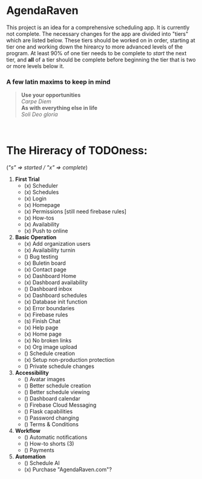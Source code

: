 # AgendaRaven

This project is an idea for a comprehensive scheduling app. 
It is currently not complete. The necessary changes for the
app are divided into "tiers" which are listed below. These
tiers should be worked on in order, starting at tier one and
working down the hirearcy to more advanced levels of the
program. At least 90% of one tier needs to be complete to 
*start* the next tier, and **all** of a tier should be complete
before beginning the tier that is two or more levels below it.
<br>
### **A few latin maxims to keep in mind**
> **Use your opportunities** \
> *Carpe Diem* \
> **As with everything else in life** \
> *Soli Deo gloria* 

<br>

# The Hireracy of TODOness: 

(*"s" => started / "x" => complete*)
1. **First Trial** 
    - (x) Scheduler
    - (x) Schedules
    - (x) Login
    - (x) Homepage
    - (x) Permissions [still need firebase rules]
    - (x) How-tos
    - (x) Availability
    - (x) Push to online
2. **Basic Operation**
    - (x) Add organization users
    - (x) Availability turnin
    - () Bug testing
    - (x) Buletin board
    - (x) Contact page
    - (x) Dashboard Home
    - (x) Dashboard availability
    - () Dashboard inbox
    - (x) Dashboard schedules
    - (x) Database init function
    - (x) Error boundaries
    - (x) Firebase rules
    - (s) Finish Chat
    - (x) Help page
    - (x) Home page
    - (x) No broken links
    - (x) Org image upload
    - () Schedule creation
    - (x) Setup non-production protection
    - () Private schedule changes
3. **Accessibility**
    - () Avatar images
    - () Better schedule creation
    - () Better schedule viewing
    - () Dashboard calendar
    - () Firebase Cloud Messaging
    - () Flask capabilities
    - () Password changing
    - () Terms & Conditions
4. **Workflow**
    - () Automatic notifications
    - () How-to shorts (3)
    - () Payments
5. **Automation**
    - () Schedule AI
    - (x) Purchase "AgendaRaven.com"?